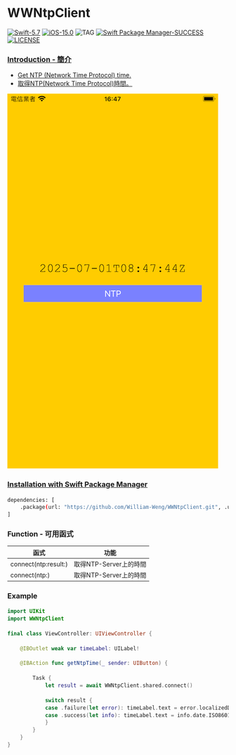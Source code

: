 # WWNtpClient
[![Swift-5.7](https://img.shields.io/badge/Swift-5.7-orange.svg?style=flat)](https://developer.apple.com/swift/) [![iOS-15.0](https://img.shields.io/badge/iOS-15.0-pink.svg?style=flat)](https://developer.apple.com/swift/) ![TAG](https://img.shields.io/github/v/tag/William-Weng/WWNtpClient) [![Swift Package Manager-SUCCESS](https://img.shields.io/badge/Swift_Package_Manager-SUCCESS-blue.svg?style=flat)](https://developer.apple.com/swift/) [![LICENSE](https://img.shields.io/badge/LICENSE-MIT-yellow.svg?style=flat)](https://developer.apple.com/swift/)

### [Introduction - 簡介](https://swiftpackageindex.com/William-Weng)
- [Get NTP (Network Time Protocol) time.](https://www.rfc-editor.org/rfc/rfc5905.html)
- [取得NTP(Network Time Protocol)時間。](https://zh.wikipedia.org/zh-tw/網路時間協定)

![](./Example.png)

### [Installation with Swift Package Manager](https://medium.com/彼得潘的-swift-ios-app-開發問題解答集/使用-spm-安裝第三方套件-xcode-11-新功能-2c4ffcf85b4b)

```bash
dependencies: [
    .package(url: "https://github.com/William-Weng/WWNtpClient.git", .upToNextMajor(from: "1.0.2"))
]
```

### Function - 可用函式
|函式|功能|
|-|-|
|connect(ntp:result:)|取得NTP-Server上的時間|
|connect(ntp:)|取得NTP-Server上的時間|

### Example
```swift
import UIKit
import WWNtpClient

final class ViewController: UIViewController {
    
    @IBOutlet weak var timeLabel: UILabel!
    
    @IBAction func getNtpTime(_ sender: UIButton) {
        
        Task {
            let result = await WWNtpClient.shared.connect()
            
            switch result {
            case .failure(let error): timeLabel.text = error.localizedDescription
            case .success(let info): timeLabel.text = info.date.ISO8601Format()
            }
        }
    }
}
```
